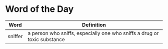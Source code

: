 # Word of the Day

|Word|Definition|
|---|---|
|sniffer|a person who sniffs, especially one who sniffs a drug or toxic substance|
